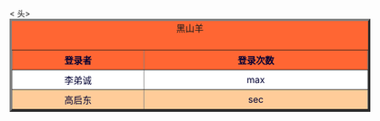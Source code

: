 <!doctype html>
<html>
< 头>
<meta http-equiv="Content-Type" content="text/html; charset=utf-8" />
<title>BSKING</title>
<meta charset="gb2312">
<meta charset="iso-8859-1" />
<style>
caption{
	front-size :13px;
	front-family:"黑体", "宋体";
	padding-bottom:15px;
}
tr{
	front-size:15px;
	background-color:#F63;
	color:#003;
}
th{
	padding:5px;
}
.hui td{
	background-color:#FC9;
}
table{
	width:635px;
	margin-top:0px;
	margin-right:0px;
	margin-bottom:0px;
	margin-left:0px;
	text-align:center;
	background-color:#F63;
	front-size:9pt;
}
td{
	padding:5px;
	background-color:#FFF;
}
tr:hover td{
	background-color:#F93;
}
</style>
</head>
<body background="http://m.qpic.cn/psc?/V12UAMRI2mMdfh/F1H7YF3BXM1Q*sygiHZL4csuTtoZZtVmouhbD26KMCtUrhxkbN9VciMo1pDNV7QTjQuFzts7Uo.b3CvwO97uiwv9w8R2HhFHaF21ot.7A6I!/b&bo=gAKAAYACgAERBzA!&rf=viewer_4">
<table width="635"  border="4">
<caption>黑山羊</caption>
<tr>
<th width="400">登录者</th><th width="690">登录次数</th>
</tr>
<tr>
<td>李弟诚</td><td>max</td>
</tr>
<tr class="hui">
<td>高启东</td><td>sec</td>
</tr>
</table>

</body>
</html>
